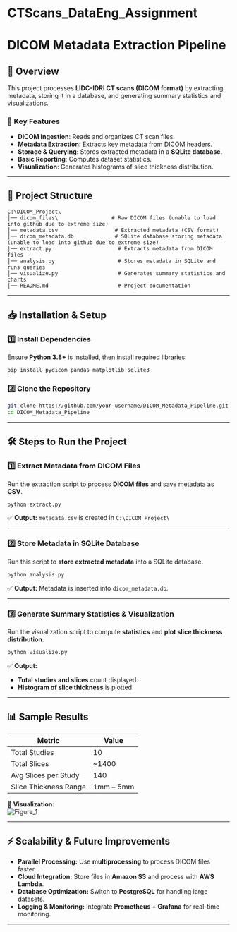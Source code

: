# CTScans_DataEng_Assignment

# **DICOM Metadata Extraction Pipeline**  

## **📖 Overview**  
This project processes **LIDC-IDRI CT scans (DICOM format)** by extracting metadata, storing it in a database, and generating summary statistics and visualizations.  

### **🚀 Key Features**
- **DICOM Ingestion**: Reads and organizes CT scan files.  
- **Metadata Extraction**: Extracts key metadata from DICOM headers.  
- **Storage & Querying**: Stores extracted metadata in a **SQLite database**.  
- **Basic Reporting**: Computes dataset statistics.  
- **Visualization**: Generates histograms of slice thickness distribution.  

---

## **📂 Project Structure**
```
C:\DICOM_Project\
│── dicom_files\                 # Raw DICOM files (unable to load into github due to extreme size)
│── metadata.csv                  # Extracted metadata (CSV format)
│── dicom_metadata.db             # SQLite database storing metadata (unable to load into github due to extreme size)
│── extract.py                     # Extracts metadata from DICOM files
│── analysis.py                    # Stores metadata in SQLite and runs queries
│── visualize.py                   # Generates summary statistics and charts
│── README.md                      # Project documentation
```

---

## **📥 Installation & Setup**
### **1️⃣ Install Dependencies**
Ensure **Python 3.8+** is installed, then install required libraries:
```sh
pip install pydicom pandas matplotlib sqlite3
```

### **2️⃣ Clone the Repository**
```sh
git clone https://github.com/your-username/DICOM_Metadata_Pipeline.git
cd DICOM_Metadata_Pipeline
```

---

## **🛠 Steps to Run the Project**

### **1️⃣ Extract Metadata from DICOM Files**
Run the extraction script to process **DICOM files** and save metadata as **CSV**.
```sh
python extract.py
```
✅ **Output:** `metadata.csv` is created in `C:\DICOM_Project\`

---

### **2️⃣ Store Metadata in SQLite Database**
Run this script to **store extracted metadata** into a SQLite database.
```sh
python analysis.py
```
✅ **Output:** Metadata is inserted into `dicom_metadata.db`.

---

### **3️⃣ Generate Summary Statistics & Visualization**
Run the visualization script to compute **statistics** and **plot slice thickness distribution**.
```sh
python visualize.py
```
✅ **Output:**  
- **Total studies and slices** count displayed.  
- **Histogram of slice thickness** is plotted.

---

## **📊 Sample Results**
| Metric | Value |
|--------|-------|
| Total Studies | 10 |
| Total Slices | ~1400 |
| Avg Slices per Study | 140 |
| Slice Thickness Range | 1mm – 5mm |

📌 **Visualization:**  
 ![Figure_1](https://github.com/user-attachments/assets/7248f048-5f67-414d-9020-f925a2e52315)


---

## **⚡ Scalability & Future Improvements**
- **Parallel Processing:** Use **multiprocessing** to process DICOM files faster.  
- **Cloud Integration:** Store files in **Amazon S3** and process with **AWS Lambda**.  
- **Database Optimization:** Switch to **PostgreSQL** for handling large datasets.  
- **Logging & Monitoring:** Integrate **Prometheus + Grafana** for real-time monitoring.  

---
